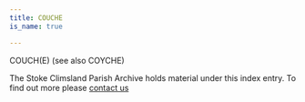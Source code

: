 ```yaml
---
title: COUCHE
is_name: true

---
```


COUCH(E) (see also COYCHE)


The Stoke Climsland Parish Archive holds material under this index entry. To find out more please [contact us](/contact/)
